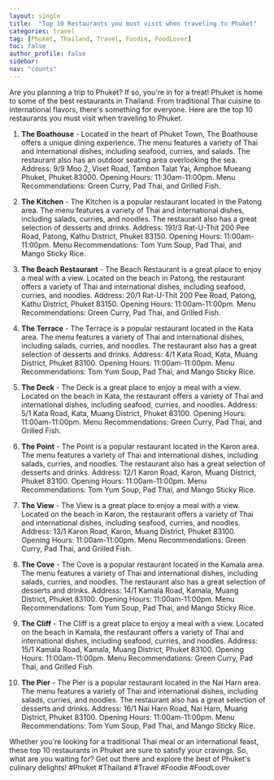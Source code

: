 ```yaml
---
layout: single
title:  "Top 10 Restaurants you must visit when traveling to Phuket"
categories: travel
tag: [Phuket, Thailand, Travel, Foodie, FoodLover]
toc: false
author_profile: false
sidebar:
nav: "counts"
---
```

Are you planning a trip to Phuket? If so, you're in for a treat! Phuket is home to some of the best restaurants in Thailand. From traditional Thai cuisine to international flavors, there's something for everyone. Here are the top 10 restaurants you must visit when traveling to Phuket. 

1.  **The Boathouse** - Located in the heart of Phuket Town, The Boathouse offers a unique dining experience. The menu features a variety of Thai and international dishes, including seafood, curries, and salads. The restaurant also has an outdoor seating area overlooking the sea. Address: 9/9 Moo 2, Viset Road, Tambon Talat Yai, Amphoe Mueang Phuket, Phuket 83000. Opening Hours: 11:30am-11:00pm. Menu Recommendations: Green Curry, Pad Thai, and Grilled Fish. 

2.  **The Kitchen** - The Kitchen is a popular restaurant located in the Patong area. The menu features a variety of Thai and international dishes, including salads, curries, and noodles. The restaurant also has a great selection of desserts and drinks. Address: 191/3 Rat-U-Thit 200 Pee Road, Patong, Kathu District, Phuket 83150. Opening Hours: 11:00am-11:00pm. Menu Recommendations: Tom Yum Soup, Pad Thai, and Mango Sticky Rice. 

3.  **The Beach Restaurant** - The Beach Restaurant is a great place to enjoy a meal with a view. Located on the beach in Patong, the restaurant offers a variety of Thai and international dishes, including seafood, curries, and noodles. Address: 20/1 Rat-U-Thit 200 Pee Road, Patong, Kathu District, Phuket 83150. Opening Hours: 11:00am-11:00pm. Menu Recommendations: Green Curry, Pad Thai, and Grilled Fish. 

4.  **The Terrace** - The Terrace is a popular restaurant located in the Kata area. The menu features a variety of Thai and international dishes, including salads, curries, and noodles. The restaurant also has a great selection of desserts and drinks. Address: 4/1 Kata Road, Kata, Muang District, Phuket 83100. Opening Hours: 11:00am-11:00pm. Menu Recommendations: Tom Yum Soup, Pad Thai, and Mango Sticky Rice. 

5.  **The Deck** - The Deck is a great place to enjoy a meal with a view. Located on the beach in Kata, the restaurant offers a variety of Thai and international dishes, including seafood, curries, and noodles. Address: 5/1 Kata Road, Kata, Muang District, Phuket 83100. Opening Hours: 11:00am-11:00pm. Menu Recommendations: Green Curry, Pad Thai, and Grilled Fish. 

6.  **The Point** - The Point is a popular restaurant located in the Karon area. The menu features a variety of Thai and international dishes, including salads, curries, and noodles. The restaurant also has a great selection of desserts and drinks. Address: 12/1 Karon Road, Karon, Muang District, Phuket 83100. Opening Hours: 11:00am-11:00pm. Menu Recommendations: Tom Yum Soup, Pad Thai, and Mango Sticky Rice. 

7.  **The View** - The View is a great place to enjoy a meal with a view. Located on the beach in Karon, the restaurant offers a variety of Thai and international dishes, including seafood, curries, and noodles. Address: 13/1 Karon Road, Karon, Muang District, Phuket 83100. Opening Hours: 11:00am-11:00pm. Menu Recommendations: Green Curry, Pad Thai, and Grilled Fish. 

8.  **The Cove** - The Cove is a popular restaurant located in the Kamala area. The menu features a variety of Thai and international dishes, including salads, curries, and noodles. The restaurant also has a great selection of desserts and drinks. Address: 14/1 Kamala Road, Kamala, Muang District, Phuket 83100. Opening Hours: 11:00am-11:00pm. Menu Recommendations: Tom Yum Soup, Pad Thai, and Mango Sticky Rice. 

9.  **The Cliff** - The Cliff is a great place to enjoy a meal with a view. Located on the beach in Kamala, the restaurant offers a variety of Thai and international dishes, including seafood, curries, and noodles. Address: 15/1 Kamala Road, Kamala, Muang District, Phuket 83100. Opening Hours: 11:00am-11:00pm. Menu Recommendations: Green Curry, Pad Thai, and Grilled Fish. 

10. **The Pier** - The Pier is a popular restaurant located in the Nai Harn area. The menu features a variety of Thai and international dishes, including salads, curries, and noodles. The restaurant also has a great selection of desserts and drinks. Address: 16/1 Nai Harn Road, Nai Harn, Muang District, Phuket 83100. Opening Hours: 11:00am-11:00pm. Menu Recommendations: Tom Yum Soup, Pad Thai, and Mango Sticky Rice. 

Whether you're looking for a traditional Thai meal or an international feast, these top 10 restaurants in Phuket are sure to satisfy your cravings. So, what are you waiting for? Get out there and explore the best of Phuket's culinary delights! #Phuket #Thailand #Travel #Foodie #FoodLover